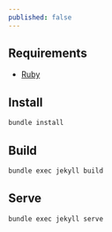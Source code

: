 ```yaml
---
published: false
---
```


## Requirements
- [Ruby](https://rubyinstaller.org/downloads/)

## Install
```sh
bundle install
```

## Build
```sh
bundle exec jekyll build
```

## Serve
```sh
bundle exec jekyll serve
```
